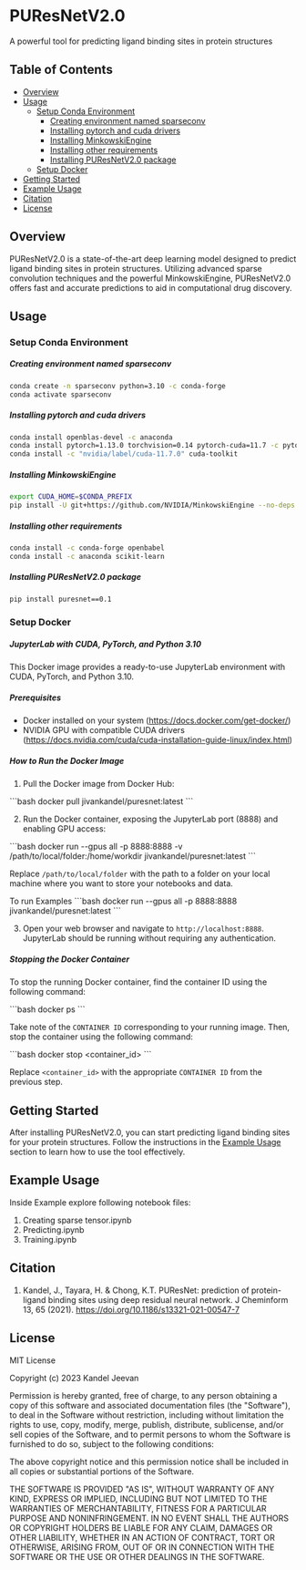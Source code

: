 # PUResNetV2.0
A powerful tool for predicting ligand binding sites in protein structures

## Table of Contents
- [Overview](#overview)
- [Usage](#usage)
    - [Setup Conda Environment](#setup-conda-environment)
        - [Creating environment named sparseconv](#creating-environment-named-sparseconv)
        - [Installing pytorch and cuda drivers](#installing-pytorch-and-cuda-drivers)
        - [Installing MinkowskiEngine](#installing-minkowskiengine)
        - [Installing other requirements](#installing-other-requirements)
        - [Installing PUResNetV2.0 package](#installing-puresnetv20-package)
    - [Setup Docker](#setup-docker)
- [Getting Started](#getting-started)
- [Example Usage](#example-usage)
- [Citation](#citation)
- [License](#license)

## Overview
PUResNetV2.0 is a state-of-the-art deep learning model designed to predict ligand binding sites in protein structures. Utilizing advanced sparse convolution techniques and the powerful MinkowskiEngine, PUResNetV2.0 offers fast and accurate predictions to aid in computational drug discovery.

## Usage

### Setup Conda Environment

##### Creating environment named sparseconv
```bash
conda create -n sparseconv python=3.10 -c conda-forge
conda activate sparseconv
```

##### Installing pytorch and cuda drivers
```bash
conda install openblas-devel -c anaconda
conda install pytorch=1.13.0 torchvision=0.14 pytorch-cuda=11.7 -c pytorch -c nvidia
conda install -c "nvidia/label/cuda-11.7.0" cuda-toolkit
```

##### Installing MinkowskiEngine
```bash
export CUDA_HOME=$CONDA_PREFIX
pip install -U git+https://github.com/NVIDIA/MinkowskiEngine --no-deps
```

##### Installing other requirements
```bash
conda install -c conda-forge openbabel
conda install -c anaconda scikit-learn
```

##### Installing PUResNetV2.0 package
```bash
pip install puresnet==0.1
```
### Setup Docker
##### JupyterLab with CUDA, PyTorch, and Python 3.10

This Docker image provides a ready-to-use JupyterLab environment with CUDA, PyTorch, and Python 3.10.

##### Prerequisites

- Docker installed on your system (https://docs.docker.com/get-docker/)
- NVIDIA GPU with compatible CUDA drivers (https://docs.nvidia.com/cuda/cuda-installation-guide-linux/index.html)

##### How to Run the Docker Image

1. Pull the Docker image from Docker Hub:

\`\`\`bash
docker pull jivankandel/puresnet:latest
\`\`\`

2. Run the Docker container, exposing the JupyterLab port (8888) and enabling GPU access:

\`\`\`bash
docker run --gpus all -p 8888:8888 -v /path/to/local/folder:/home/workdir jivankandel/puresnet:latest
\`\`\`

Replace `/path/to/local/folder` with the path to a folder on your local machine where you want to store your notebooks and data.

To run Examples
\`\`\`bash
docker run --gpus all -p 8888:8888  jivankandel/puresnet:latest
\`\`\`

3. Open your web browser and navigate to `http://localhost:8888`. JupyterLab should be running without requiring any authentication.

##### Stopping the Docker Container

To stop the running Docker container, find the container ID using the following command:

\`\`\`bash
docker ps
\`\`\`

Take note of the `CONTAINER ID` corresponding to your running image. Then, stop the container using the following command:

\`\`\`bash
docker stop <container_id>
\`\`\`

Replace `<container_id>` with the appropriate `CONTAINER ID` from the previous step.


## Getting Started
After installing PUResNetV2.0, you can start predicting ligand binding sites for your protein structures. Follow the instructions in the [Example Usage](#example-usage) section to learn how to use the tool effectively.

## Example Usage
Inside Example explore following notebook files:
1. Creating sparse tensor.ipynb
2. Predicting.ipynb
3. Training.ipynb
## Citation
1. Kandel, J., Tayara, H. & Chong, K.T. PUResNet: prediction of protein-ligand binding sites using deep residual neural network. J Cheminform 13, 65 (2021). 
https://doi.org/10.1186/s13321-021-00547-7

## License
MIT License

Copyright (c) 2023 Kandel Jeevan

 Permission is hereby granted, free of charge, to any person obtaining a copy of
 this software and associated documentation files (the "Software"), to deal in
 the Software without restriction, including without limitation the rights to
 use, copy, modify, merge, publish, distribute, sublicense, and/or sell copies
 of the Software, and to permit persons to whom the Software is furnished to do
 so, subject to the following conditions:

 The above copyright notice and this permission notice shall be included in all
 copies or substantial portions of the Software.

 THE SOFTWARE IS PROVIDED "AS IS", WITHOUT WARRANTY OF ANY KIND, EXPRESS OR
 IMPLIED, INCLUDING BUT NOT LIMITED TO THE WARRANTIES OF MERCHANTABILITY,
 FITNESS FOR A PARTICULAR PURPOSE AND NONINFRINGEMENT. IN NO EVENT SHALL THE
 AUTHORS OR COPYRIGHT HOLDERS BE LIABLE FOR ANY CLAIM, DAMAGES OR OTHER
 LIABILITY, WHETHER IN AN ACTION OF CONTRACT, TORT OR OTHERWISE, ARISING FROM,
 OUT OF OR IN CONNECTION WITH THE SOFTWARE OR THE USE OR OTHER DEALINGS IN THE
 SOFTWARE.